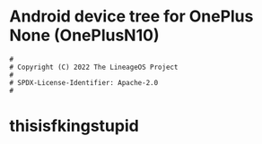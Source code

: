 # Android device tree for OnePlus None (OnePlusN10)

```
#
# Copyright (C) 2022 The LineageOS Project
#
# SPDX-License-Identifier: Apache-2.0
#
```
# thisisfkingstupid
